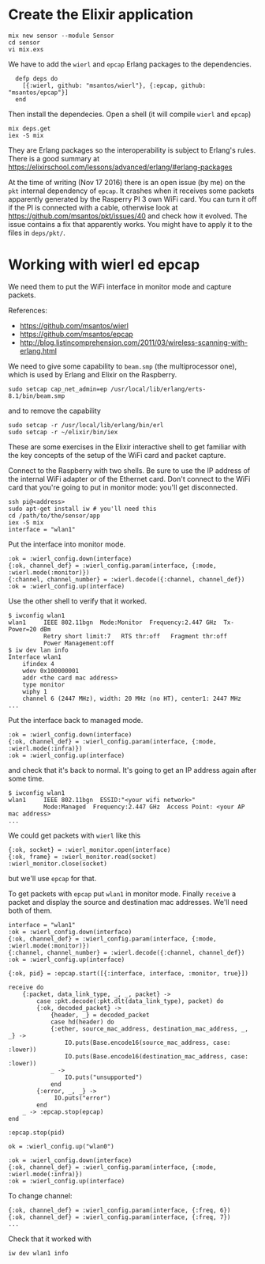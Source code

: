 # Create the Elixir application

```
mix new sensor --module Sensor
cd sensor
vi mix.exs
```

We have to add the ```wierl``` and ```epcap``` Erlang packages to the dependencies.

```
  defp deps do
    [{:wierl, github: "msantos/wierl"}, {:epcap, github: "msantos/epcap"}]
  end
```

Then install the dependecies. Open a shell (it will compile ```wierl``` and ```epcap```)

```
mix deps.get
iex -S mix
```

They are Erlang packages so the interoperability is subject to Erlang's  rules. There is a good summary at https://elixirschool.com/lessons/advanced/erlang/#erlang-packages

At the time of writing (Nov 17 2016) there is an open issue (by me) on the ```pkt``` internal dependency of ```epcap```. It crashes when it receives some packets apparently generated by the Rasperry PI 3 own WiFi card. You can turn it off if the PI is connected with a cable, otherwise look at https://github.com/msantos/pkt/issues/40 and check how it evolved. The issue contains a fix that apparently works. You might have to apply it to the files in ```deps/pkt/```.

# Working with wierl ed epcap

We need them to put the WiFi interface in monitor mode and capture packets.

References:

* https://github.com/msantos/wierl
* https://github.com/msantos/epcap
* http://blog.listincomprehension.com/2011/03/wireless-scanning-with-erlang.html

We need to give some capability to ```beam.smp``` (the multiprocessor one), which is used by Erlang and Elixir on the Raspberry.

```
sudo setcap cap_net_admin=ep /usr/local/lib/erlang/erts-8.1/bin/beam.smp
```

and to remove the capability

```
sudo setcap -r /usr/local/lib/erlang/bin/erl
sudo setcap -r ~/elixir/bin/iex
```

These are some exercises in the Elixir interactive shell to get familiar with the key concepts of the setup of the WiFi card and packet capture.

Connect to the Raspberry with two shells. Be sure to use the IP address of the internal WiFi adapter or of the Ethernet card. Don't connect to the WiFi card that you're going to put in monitor mode: you'll get disconnected.

```
ssh pi@<address>
sudo apt-get install iw # you'll need this
cd /path/to/the/sensor/app
iex -S mix
interface = "wlan1"
```

Put the interface into monitor mode.

```
:ok = :wierl_config.down(interface)
{:ok, channel_def} = :wierl_config.param(interface, {:mode, :wierl.mode(:monitor)})
{:channel, channel_number} = :wierl.decode({:channel, channel_def})
:ok = :wierl_config.up(interface)
```

Use the other shell to verify that it worked.

```
$ iwconfig wlan1
wlan1     IEEE 802.11bgn  Mode:Monitor  Frequency:2.447 GHz  Tx-Power=20 dBm
          Retry short limit:7   RTS thr:off   Fragment thr:off
          Power Management:off
$ iw dev lan info
Interface wlan1
	ifindex 4
	wdev 0x100000001
	addr <the card mac address>
	type monitor
	wiphy 1
	channel 6 (2447 MHz), width: 20 MHz (no HT), center1: 2447 MHz
...
```

Put the interface back to managed mode.

```
:ok = :wierl_config.down(interface)
{:ok, channel_def} = :wierl_config.param(interface, {:mode, :wierl.mode(:infra)})
:ok = :wierl_config.up(interface)
```

and check that it's back to normal. It's going to get an IP address again after some time.

```
$ iwconfig wlan1
wlan1     IEEE 802.11bgn  ESSID:"<your wifi network>"
          Mode:Managed  Frequency:2.447 GHz  Access Point: <your AP mac address>
...
```

We could get packets with ```wierl``` like this

```
{:ok, socket} = :wierl_monitor.open(interface)
{:ok, frame} = :wierl_monitor.read(socket)
:wierl_monitor.close(socket)
```

but we'll use ```epcap``` for that.

To get packets with ```epcap``` put ```wlan1``` in monitor mode.
Finally ```receive``` a packet and display the source and destination mac addresses. We'll need both of them.


```
interface = "wlan1"
:ok = :wierl_config.down(interface)
{:ok, channel_def} = :wierl_config.param(interface, {:mode, :wierl.mode(:monitor)})
{:channel, channel_number} = :wierl.decode({:channel, channel_def})
:ok = :wierl_config.up(interface)

{:ok, pid} = :epcap.start([{:interface, interface, :monitor, true}])

receive do
    {:packet, data_link_type, _, _, packet} ->
        case :pkt.decode(:pkt.dlt(data_link_type), packet) do
        {:ok, decoded_packet} ->
            {header, _} = decoded_packet
            case hd(header) do
            {:ether, source_mac_address, destination_mac_address, _, _} ->
                IO.puts(Base.encode16(source_mac_address, case: :lower))
                IO.puts(Base.encode16(destination_mac_address, case: :lower))
            _ ->
                IO.puts("unsupported")
            end
        {:error, _, _} ->
             IO.puts("error")
        end
    _ -> :epcap.stop(epcap)
end

:epcap.stop(pid)

ok = :wierl_config.up("wlan0")

:ok = :wierl_config.down(interface)
{:ok, channel_def} = :wierl_config.param(interface, {:mode, :wierl.mode(:infra)})
:ok = :wierl_config.up(interface)

```

To change channel:

```
{:ok, channel_def} = :wierl_config.param(interface, {:freq, 6})
{:ok, channel_def} = :wierl_config.param(interface, {:freq, 7})
...
```

Check that it worked with

```
iw dev wlan1 info
```
